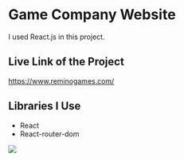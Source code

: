 # Game Company Website

I used React.js in this project.

## Live Link of the Project

https://www.reminogames.com/

## Libraries I Use

<ul>
<li>React</li>
<li>React-router-dom</li>
</ul>


![](https://github.com/Drvex/remino-games/blob/main/2022-08-28%2020-41-53.gif)
